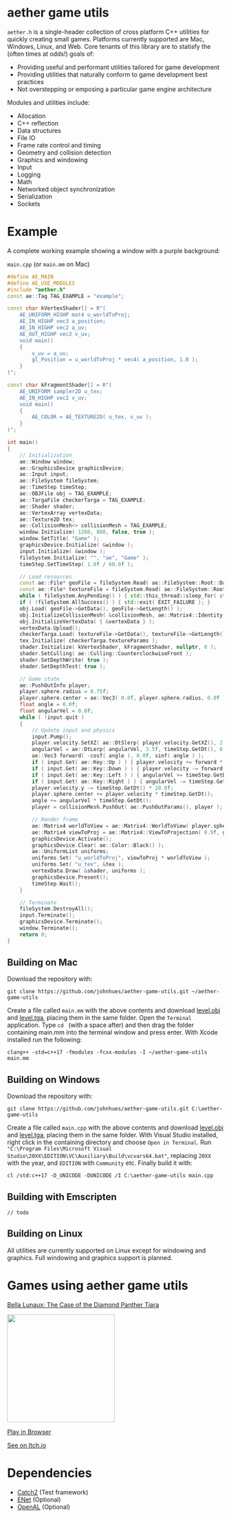 # aether game utils
`aether.h` is a single-header collection of cross platform C++ utilities for quickly creating small games. Platforms currently supported are Mac, Windows, Linux, and Web. Core tenants of this library are to statisfy the (often times at odds!) goals of:
* Providing useful and performant utilities tailored for game development
* Providing utilities that naturally conform to game development best practices
* Not overstepping or emposing a particular game engine architecture

Modules and utilities include:
* Allocation
* C++ reflection
* Data structures
* File IO
* Frame rate control and timing
* Geometry and collision detection
* Graphics and windowing
* Input
* Logging
* Math
* Networked object synchronization
* Serialization
* Sockets

# Example
A complete working example showing a window with a purple background:

`main.cpp` (or `main.mm` on Mac)
```cpp
#define AE_MAIN
#define AE_USE_MODULES
#include "aether.h"
const ae::Tag TAG_EXAMPLE = "example";

const char kVertexShader[] = R"(
	AE_UNIFORM_HIGHP mat4 u_worldToProj;
	AE_IN_HIGHP vec3 a_position;
	AE_IN_HIGHP vec2 a_uv;
	AE_OUT_HIGHP vec2 v_uv;
	void main()
	{
		v_uv = a_uv;
		gl_Position = u_worldToProj * vec4( a_position, 1.0 );
	}
)";

const char kFragmentShader[] = R"(
	AE_UNIFORM sampler2D u_tex;
	AE_IN_HIGHP vec2 v_uv;
	void main()
	{
		AE_COLOR = AE_TEXTURE2D( u_tex, v_uv );
	}
)";

int main()
{
	// Initialization
	ae::Window window;
	ae::GraphicsDevice graphicsDevice;
	ae::Input input;
	ae::FileSystem fileSystem;
	ae::TimeStep timeStep;
	ae::OBJFile obj = TAG_EXAMPLE;
	ae::TargaFile checkerTarga = TAG_EXAMPLE;
	ae::Shader shader;
	ae::VertexArray vertexData;
	ae::Texture2D tex;
	ae::CollisionMesh<> collisionMesh = TAG_EXAMPLE;
	window.Initialize( 1280, 800, false, true );
	window.SetTitle( "Game" );
	graphicsDevice.Initialize( &window );
	input.Initialize( &window );
	fileSystem.Initialize( "", "ae", "Game" );
	timeStep.SetTimeStep( 1.0f / 60.0f );

	// Load resources
	const ae::File* geoFile = fileSystem.Read( ae::FileSystem::Root::Data, "level.obj", 2.5f );
	const ae::File* textureFile = fileSystem.Read( ae::FileSystem::Root::Data, "level.tga", 2.5f );
	while ( fileSystem.AnyPending() ) { std::this_thread::sleep_for( std::chrono::milliseconds( 1 ) ); }
	if ( !fileSystem.AllSuccess() ) { std::exit( EXIT_FAILURE ); }
	obj.Load( geoFile->GetData(), geoFile->GetLength() );
	obj.InitializeCollisionMesh( &collisionMesh, ae::Matrix4::Identity() );
	obj.InitializeVertexData( { &vertexData } );
	vertexData.Upload();
	checkerTarga.Load( textureFile->GetData(), textureFile->GetLength() );
	tex.Initialize( checkerTarga.textureParams );
	shader.Initialize( kVertexShader, kFragmentShader, nullptr, 0 );
	shader.SetCulling( ae::Culling::CounterclockwiseFront );
	shader.SetDepthWrite( true );
	shader.SetDepthTest( true );

	// Game state
	ae::PushOutInfo player;
	player.sphere.radius = 0.75f;
	player.sphere.center = ae::Vec3( 0.0f, player.sphere.radius, 0.0f );
	float angle = 0.0f;
	float angularVel = 0.0f;
	while ( !input.quit )
	{
		// Update input and physics
		input.Pump();
		player.velocity.SetXZ( ae::DtSlerp( player.velocity.GetXZ(), 2.5f, timeStep.GetDt(), ae::Vec2( 0.0f ) ) );
		angularVel = ae::DtLerp( angularVel, 3.5f, timeStep.GetDt(), 0.0f );
		ae::Vec3 forward( -cosf( angle ), 0.0f, sinf( angle ) );
		if ( input.Get( ae::Key::Up ) ) { player.velocity += forward * timeStep.GetDt() * 25.0f; }
		if ( input.Get( ae::Key::Down ) ) { player.velocity -= forward * timeStep.GetDt() * 25.0f; }
		if ( input.Get( ae::Key::Left ) ) { angularVel += timeStep.GetDt() * 15.0f; }
		if ( input.Get( ae::Key::Right ) ) { angularVel -= timeStep.GetDt() * 15.0f; }
		player.velocity.y -= timeStep.GetDt() * 20.0f;
		player.sphere.center += player.velocity * timeStep.GetDt();
		angle += angularVel * timeStep.GetDt();
		player = collisionMesh.PushOut( ae::PushOutParams(), player );

		// Render frame
		ae::Matrix4 worldToView = ae::Matrix4::WorldToView( player.sphere.center, forward, ae::Vec3( 0, 1, 0 ) );
		ae::Matrix4 viewToProj = ae::Matrix4::ViewToProjection( 0.9f, graphicsDevice.GetAspectRatio(), 0.5f, 1000.0f );
		graphicsDevice.Activate();
		graphicsDevice.Clear( ae::Color::Black() );
		ae::UniformList uniforms;
		uniforms.Set( "u_worldToProj", viewToProj * worldToView );
		uniforms.Set( "u_tex", &tex );
		vertexData.Draw( &shader, uniforms );
		graphicsDevice.Present();
		timeStep.Wait();
	}

	// Terminate
	fileSystem.DestroyAll();
	input.Terminate();
	graphicsDevice.Terminate();
	window.Terminate();
	return 0;
}
```

## Building on Mac
Download the repository with:
```
git clone https://github.com/johnhues/aether-game-utils.git ~/aether-game-utils
```
Create a file called `main.mm` with the above contents and download [level.obj](https://raw.githubusercontent.com/johnhues/aether-game-utils/master/example/data/level.obj) and [level.tga](https://raw.githubusercontent.com/johnhues/aether-game-utils/master/example/data/level.tga), placing them in the same folder. Open the `Terminal` application. Type `cd ` (with a space after) and then drag the folder containing main.mm into the terminal window and press enter. With Xcode installed run the following:
```
clang++ -std=c++17 -fmodules -fcxx-modules -I ~/aether-game-utils main.mm
```

## Building on Windows
Download the repository with:
```
git clone https://github.com/johnhues/aether-game-utils.git C:\aether-game-utils
```
Create a file called `main.cpp` with the above contents and download [level.obj](https://raw.githubusercontent.com/johnhues/aether-game-utils/master/example/data/level.obj) and [level.tga](https://raw.githubusercontent.com/johnhues/aether-game-utils/master/example/data/level.tga), placing them in the same folder. With Visual Studio installed, right click in the containing directory and choose `Open in Terminal`. Run `"C:\Program Files\Microsoft Visual Studio\20XX\EDITION\VC\Auxiliary\Build\vcvars64.bat"`, replacing `20XX` with the year, and `EDITION` with `Community` etc. Finally build it with:
```
cl /std:c++17 -D_UNICODE -DUNICODE /I C:\aether-game-utils main.cpp
```

## Building with Emscripten
```
// todo
```

## Building on Linux
All utilities are currently supported on Linux except for windowing and graphics. Full windowing and graphics support is planned.

# Games using aether game utils
[Bella Lunaux: The Case of the Diamond Panther Tiara](https://v6p9d9t4.ssl.hwcdn.net/html/5321468/index.html)

<a href="https://v6p9d9t4.ssl.hwcdn.net/html/5321468/index.html"><img src="https://img.itch.zone/aW1hZ2UvOTQzMzU2LzUzNDY4NTMucG5n/original/%2BypGAU.png" width="250"></a>

[Play in Browser](https://v6p9d9t4.ssl.hwcdn.net/html/5321468/index.html)

[See on Itch.io](https://johnhues.itch.io/bella-lunaux-tiara)

# Dependencies
* [Catch2](https://github.com/catchorg/Catch2) (Test framework)
* [ENet](http://enet.bespin.org/) (Optional)
* [OpenAL](https://github.com/kcat/openal-soft) (Optional)
